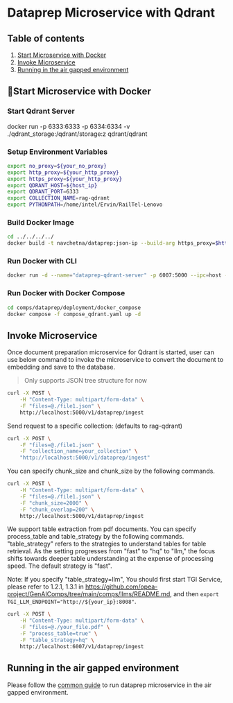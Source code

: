 # Dataprep Microservice with Qdrant

## Table of contents

1. [Start Microservice with Docker](#start-microservice-with-docker)
2. [Invoke Microservice](#invoke-microservice)
3. [Running in the air gapped environment](#running-in-the-air-gapped-environment)

## 🚀Start Microservice with Docker

### Start Qdrant Server

docker run -p 6333:6333 -p 6334:6334 -v ./qdrant_storage:/qdrant/storage:z qdrant/qdrant

### Setup Environment Variables

```bash
export no_proxy=${your_no_proxy}
export http_proxy=${your_http_proxy}
export https_proxy=${your_http_proxy}
export QDRANT_HOST=${host_ip}
export QDRANT_PORT=6333
export COLLECTION_NAME=rag-qdrant
export PYTHONPATH=/home/intel/Ervin/RailTel-Lenovo
```

### Build Docker Image

```bash
cd ../../../../
docker build -t navchetna/dataprep:json-ip --build-arg https_proxy=$https_proxy --build-arg http_proxy=$http_proxy -f comps/dataprep/src/Dockerfile .
```

### Run Docker with CLI

```bash
docker run -d --name="dataprep-qdrant-server" -p 6007:5000 --ipc=host -e http_proxy=$http_proxy -e https_proxy=$https_proxy -e DATAPREP_COMPONENT_NAME="OPEA_DATAPREP_QDRANT" navchetna/dataprep:json-ip
```

### Run Docker with Docker Compose

```bash
cd comps/dataprep/deployment/docker_compose
docker compose -f compose_qdrant.yaml up -d
```

## Invoke Microservice

Once document preparation microservice for Qdrant is started, user can use below command to invoke the microservice to convert the document to embedding and save to the database.

> Only supports JSON tree structure for now

```bash
curl -X POST \
    -H "Content-Type: multipart/form-data" \
    -F "files=@./file1.json" \
    http://localhost:5000/v1/dataprep/ingest
```

Send request to a specific collection: (defaults to rag-qdrant)
```bash
curl -X POST \
    -F "files=@./file1.json" \
    -F "collection_name=your_collection" \
    "http://localhost:5000/v1/dataprep/ingest" 
```

You can specify chunk_size and chunk_size by the following commands.

```bash
curl -X POST \
    -H "Content-Type: multipart/form-data" \
    -F "files=@./file1.json" \
    -F "chunk_size=2000" \
    -F "chunk_overlap=200" \
    http://localhost:5000/v1/dataprep/ingest
```

We support table extraction from pdf documents. You can specify process_table and table_strategy by the following commands. "table_strategy" refers to the strategies to understand tables for table retrieval. As the setting progresses from "fast" to "hq" to "llm," the focus shifts towards deeper table understanding at the expense of processing speed. The default strategy is "fast".

Note: If you specify "table_strategy=llm", You should first start TGI Service, please refer to 1.2.1, 1.3.1 in https://github.com/opea-project/GenAIComps/tree/main/comps/llms/README.md, and then `export TGI_LLM_ENDPOINT="http://${your_ip}:8008"`.

```bash
curl -X POST \
    -H "Content-Type: multipart/form-data" \
    -F "files=@./your_file.pdf" \
    -F "process_table=true" \
    -F "table_strategy=hq" \
    http://localhost:6007/v1/dataprep/ingest
```

## Running in the air gapped environment

Please follow the [common guide](../README.md#running-in-the-air-gapped-environment) to run dataprep microservice in the air gapped environment.
